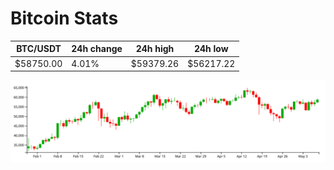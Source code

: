 # Bitcoin Stats

BTC/USDT|24h change|24h high|24h low|
|---|---|---|---|
|$58750.00|4.01%|$59379.26|$56217.22|

<img src="./chart.svg">
